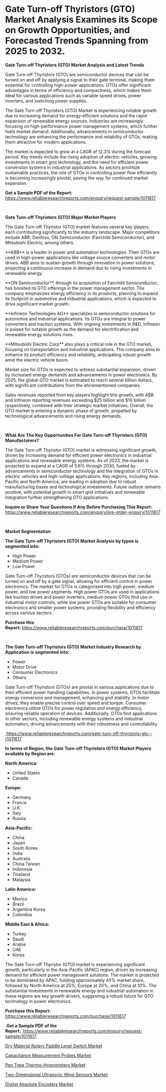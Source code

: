 <p><h1>Gate Turn-off Thyristors (GTO) Market Analysis Examines its Scope on Growth Opportunities, and Forecasted Trends Spanning from 2025 to 2032.</h1></p><p><strong>Gate Turn-off Thyristors (GTO) Market Analysis and Latest Trends</strong></p>
<p><p>Gate Turn-off Thyristors (GTO) are semiconductor devices that can be turned on and off by applying a signal to their gate terminal, making them essential for controlling high-power applications. GTOs offer significant advantages in terms of efficiency and compactness, which makes them ideal for various applications such as variable speed drives, power inverters, and switching power supplies.</p><p>The Gate Turn-off Thyristors (GTO) Market is experiencing notable growth due to increasing demand for energy-efficient solutions and the rapid expansion of renewable energy sources. Industries are increasingly focusing on high-performance power management systems, which further fuels market demand. Additionally, advancements in semiconductor technology are enhancing the performance and reliability of GTOs, making them attractive for modern applications.</p><p>The market is expected to grow at a CAGR of 12.3% during the forecast period. Key trends include the rising adoption of electric vehicles, growing investments in smart grid technology, and the need for efficient power conversion systems in industrial applications. As sectors prioritize sustainable practices, the role of GTOs in controlling power flow efficiently is becoming increasingly pivotal, paving the way for continued market expansion.</p></p>
<p><strong>Get a Sample PDF of the Report:&nbsp;</strong> <a href="https://www.reliableresearchreports.com/enquiry/request-sample/1011617?utm_campaign=113&utm_medium=2&utm_source=Github&utm_content=ia&utm_term=13022025&utm_id=gate-turn-off-thyristors-gto">https://www.reliableresearchreports.com/enquiry/request-sample/1011617</a></p>
<p>&nbsp;</p>
<p><strong>Gate Turn-off Thyristors (GTO) Major Market Players</strong></p>
<p><p>The Gate Turn-off Thyristor (GTO) market features several key players, each contributing significantly to the industry landscape. Major competitors include ABB, Danfoss, ON Semiconductor (Fairchild Semiconductor), and Mitsubishi Electric, among others.</p><p>**ABB** is a leader in power and automation technologies. Their GTOs are used in high-power applications like voltage source converters and motor drives. ABB aims to sustain growth through innovation in power solutions, projecting a continuous increase in demand due to rising investments in renewable energy.</p><p>**ON Semiconductor**, through its acquisition of Fairchild Semiconductor, has boosted its GTO offerings in the power management sector. The company emphasizes energy efficiency in its products, planning to expand its footprint in automotive and industrial applications, which is expected to drive significant market growth.</p><p>**Infineon Technologies AG** specializes in semiconductor solutions for automotive and industrial applications. Its GTOs are integral to power converters and traction systems. With ongoing investments in R&D, Infineon is poised for notable growth as the demand for electrification and renewable energy solutions rises.</p><p>**Mitsubishi Electric Corp** also plays a critical role in the GTO market, focusing on transportation and industrial applications. The company aims to enhance its product efficiency and reliability, anticipating robust growth amid the electric vehicle boom.</p><p>Market size for GTOs is expected to witness substantial expansion, driven by increased energy demands and advancements in power electronics. By 2025, the global GTO market is estimated to reach several billion dollars, with significant contributions from the aforementioned companies. </p><p>Sales revenues reported from key players highlight this growth, with ABB and Infineon reporting revenues exceeding $25 billion and $10 billion respectively, combined with their strategic market initiatives. Overall, the GTO market is entering a dynamic phase of growth, propelled by technological advancements and rising energy demands.</p></p>
<p>&nbsp;</p>
<p><strong>What Are The Key Opportunities For Gate Turn-off Thyristors (GTO) Manufacturers?</strong></p>
<p><p>The Gate Turn-off Thyristor (GTO) market is witnessing significant growth, driven by increasing demand for efficient power electronics in industrial applications and renewable energy systems. As of 2023, the market is projected to expand at a CAGR of 5.6% through 2030, fueled by advancements in semiconductor technology and the integration of GTOs in electric vehicles and high-voltage applications. Key regions, including Asia-Pacific and North America, are leading in adoption due to robust manufacturing bases and technological investments. Future outlook remains positive, with potential growth in smart grid initiatives and renewable integration further strengthening GTO applications.</p></p>
<p><strong>Inquire or Share Your Questions If Any Before Purchasing This Report:</strong> <a href="https://www.reliableresearchreports.com/enquiry/pre-order-enquiry/1011617?utm_campaign=113&utm_medium=2&utm_source=Github&utm_content=ia&utm_term=13022025&utm_id=gate-turn-off-thyristors-gto">https://www.reliableresearchreports.com/enquiry/pre-order-enquiry/1011617</a></p>
<p>&nbsp;</p>
<p><strong>Market Segmentation</strong></p>
<p><strong>The Gate Turn-off Thyristors (GTO) Market Analysis by types is segmented into:</strong></p>
<p><ul><li>High Power</li><li>Medium Power</li><li>Low Power</li></ul></p>
<p><p>Gate Turn-off Thyristors (GTOs) are semiconductor devices that can be turned on and off by a gate signal, allowing for efficient control in power electronics. The market for GTOs is categorized into high power, medium power, and low power segments. High power GTOs are used in applications like traction drives and power inverters, medium power GTOs find use in industrial motor controls, while low power GTOs are suitable for consumer electronics and smaller power systems, providing flexibility and efficiency across various sectors.</p></p>
<p><strong>Purchase this Report:&nbsp;</strong><a href="https://www.reliableresearchreports.com/purchase/1011617?utm_campaign=113&utm_medium=2&utm_source=Github&utm_content=ia&utm_term=13022025&utm_id=gate-turn-off-thyristors-gto">https://www.reliableresearchreports.com/purchase/1011617</a></p>
<p>&nbsp;</p>
<p><strong>The Gate Turn-off Thyristors (GTO) Market Industry Research by Application is segmented into:</strong></p>
<p><ul><li>Power</li><li>Motor Drive</li><li>Consumer Electronics</li><li>Others</li></ul></p>
<p><p>Gate Turn-off Thyristors (GTOs) are pivotal in various applications due to their efficient power handling capabilities. In power systems, GTOs facilitate energy conversion and management, enhancing grid stability. In motor drives, they enable precise control over speed and torque. Consumer electronics utilize GTOs for power regulation and energy efficiency, ensuring reliable operation of devices. Additionally, GTOs find applications in other sectors, including renewable energy systems and industrial automation, driving advancements with their robustness and controllability.</p></p>
<p><a href="https://www.reliableresearchreports.com/gate-turn-off-thyristors-gto--r1011617?utm_campaign=113&utm_medium=2&utm_source=Github&utm_content=ia&utm_term=13022025&utm_id=gate-turn-off-thyristors-gto">&nbsp;https://www.reliableresearchreports.com/gate-turn-off-thyristors-gto--r1011617</a></p>
<p><strong>In terms of Region, the Gate Turn-off Thyristors (GTO) Market Players available by Region are:</strong></p>
<p>
    <p> <strong> North America: </strong>
        <ul>
            <li>United States</li>
            <li>Canada</li>
        </ul>
        </p> 
    <p> <strong> Europe: </strong>
        <ul>
            <li>Germany</li>
            <li>France</li>
            <li>U.K.</li>
            <li>Italy</li>
            <li>Russia</li>
        </ul>
        </p> 
    <p> <strong> Asia-Pacific: </strong>
        <ul>
            <li>China</li>
            <li>Japan</li>
            <li>South Korea</li>
            <li>India</li>
            <li>Australia</li>
            <li>China Taiwan</li>
            <li>Indonesia</li>
            <li>Thailand</li>
            <li>Malaysia</li>
        </ul>
        </p> 
    <p> <strong> Latin America: </strong>
        <ul>
            <li>Mexico</li>
            <li>Brazil</li>
            <li>Argentina Korea</li>
            <li>Colombia</li>
        </ul>
        </p> 
    <p> <strong> Middle East & Africa: </strong>
        <ul>
            <li>Turkey</li>
            <li>Saudi</li>
            <li>Arabia</li>
            <li>UAE</li>
            <li>Korea</li>
        </ul>
    </p>
    </p>
<p><p>The Gate Turn-off Thyristor (GTO) market is experiencing significant growth, particularly in the Asia-Pacific (APAC) region, driven by increasing demand for efficient power management solutions. The market is projected to be dominated by APAC, holding approximately 45% market share, followed by North America at 25%, Europe at 20%, and China at 10%. The substantial investments in renewable energy and industrial automation in these regions are key growth drivers, suggesting a robust future for GTO technology in power electronics.</p></p>
<p><strong>Purchase this Report: </strong><a href="https://www.reliableresearchreports.com/purchase/1011617?utm_campaign=113&utm_medium=2&utm_source=Github&utm_content=ia&utm_term=13022025&utm_id=gate-turn-off-thyristors-gto">https://www.reliableresearchreports.com/purchase/1011617</a></p>
<p>&nbsp;<strong>Get a Sample PDF of the Report:&nbsp;&nbsp;</strong><a href="https://www.reliableresearchreports.com/enquiry/request-sample/1011617?utm_campaign=113&utm_medium=2&utm_source=Github&utm_content=ia&utm_term=13022025&utm_id=gate-turn-off-thyristors-gto">https://www.reliableresearchreports.com/enquiry/request-sample/1011617</a></p>
<p><strong></strong></p>
<p><p><a href="https://github.com/semiensamuel72378/Market-Research-Report-List-1/blob/main/dry-material-rotary-paddle-level-switch-market.md?utm_campaign=113&utm_medium=2&utm_source=Github&utm_content=ia&utm_term=13022025&utm_id=gate-turn-off-thyristors-gto">Dry Material Rotary Paddle Level Switch Market</a></p><p><a href="https://github.com/ajatawlasta/Market-Research-Report-List-1/blob/main/capacitance-measurement-probes-market.md?utm_campaign=113&utm_medium=2&utm_source=Github&utm_content=ia&utm_term=13022025&utm_id=gate-turn-off-thyristors-gto">Capacitance Measurement Probes Market</a></p><p><a href="https://github.com/benhaeneye/Market-Research-Report-List-1/blob/main/pen-type-thermo-hygrometers-market.md?utm_campaign=113&utm_medium=2&utm_source=Github&utm_content=ia&utm_term=13022025&utm_id=gate-turn-off-thyristors-gto">Pen Type Thermo-Hygrometers Market</a></p><p><a href="https://github.com/chikenmhamdi/Market-Research-Report-List-1/blob/main/two-dimensional-ultrasonic-wind-sensors-market.md?utm_campaign=113&utm_medium=2&utm_source=Github&utm_content=ia&utm_term=13022025&utm_id=gate-turn-off-thyristors-gto">Two-Dimensional Ultrasonic Wind Sensors Market</a></p><p><a href="https://github.com/mriwacraane/Market-Research-Report-List-1/blob/main/digital-absolute-encoders-market.md?utm_campaign=113&utm_medium=2&utm_source=Github&utm_content=ia&utm_term=13022025&utm_id=gate-turn-off-thyristors-gto">Digital Absolute Encoders Market</a></p></p>